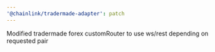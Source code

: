 ```yaml
---
'@chainlink/tradermade-adapter': patch
---
```


Modified tradermade forex customRouter to use ws/rest depending on requested pair
